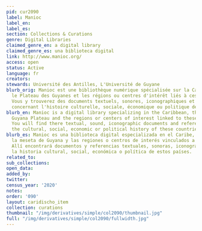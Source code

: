 ```yaml
---
pid: cur2090
label: Manioc
label_en:
label_es:
section: Collections & Curations
genre: Digital Libraries
claimed_genre_en: a digital library
claimed_genre_es: una biblioteca digital
link: http://www.manioc.org/
access: open
status: Active
language: fr
creators:
stewards: Université des Antilles, L'Université de Guyane
blurb_orig: Manioc est une bibliothèque numérique spécialisée sur la Caraïbe, l'Amazonie,
  le Plateau des Guyanes et les régions ou centres d'intérêt liés à ces territoires.
  Vous y trouverez des documents textuels, sonores, iconographiques et des références
  concernant l'histoire culturelle, sociale, économique ou politique de ces pays.
blurb_en: Manioc is a digital library specializing in the Caribbean, the Amazon, the
  Guyana Plateau and the regions or centers of interest linked to these territories.
  You will find there textual, sound, iconographic documents and references concerning
  the cultural, social, economic or political history of these countries.
blurb_es: Manioc es una biblioteca digital especializada en el Caribe, la Amazonía,
  la meseta de Guyana y las regiones o centros de interés vinculados a estos territorios.
  Allí encontrará documentos y referencias textuales, sonoras, iconográficas sobre
  la historia cultural, social, económica o política de estos países.
related_to:
sub_collections:
open_data:
added_by:
twitter:
census_year: '2020'
notes:
order: '090'
layout: caridischo_item
collection: curations
thumbnail: "/img/derivatives/simple/col2090/thumbnail.jpg"
full: "/img/derivatives/simple/col2090/fullwidth.jpg"
---
```

